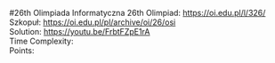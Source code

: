 #26th Olimpiada Informatyczna
26th Olimpiad: https://oi.edu.pl/l/326/ <br />
Szkopuł: https://oi.edu.pl/pl/archive/oi/26/osi <br />
Solution: https://youtu.be/FrbtFZpE1rA <br />
Time Complexity: <br />
Points:  <br />